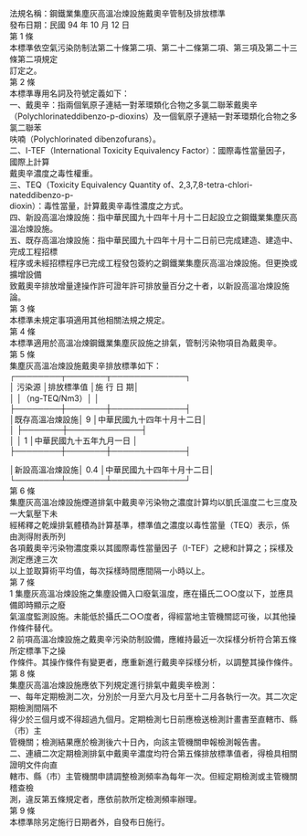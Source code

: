 法規名稱：鋼鐵業集塵灰高溫冶煉設施戴奧辛管制及排放標準  
發布日期：民國 94 年 10 月 12 日  
第 1 條  
本標準依空氣污染防制法第二十條第二項、第二十二條第二項、第三項及第二十三條第二項規定  
訂定之。  
第 2 條  
本標準專用名詞及符號定義如下：  
一、戴奧辛：指兩個氧原子連結一對苯環類化合物之多氯二聯苯戴奧辛  
（Polychlorinateddibenzo-p-dioxins）及一個氧原子連結一對苯環類化合物之多氯二聯苯  
呋喃（Polychlorinated dibenzofurans）。  
二、I-TEF（International Toxicity Equivalency Factor）：國際毒性當量因子，國際上計算  
戴奧辛濃度之毒性權重。  
三、TEQ（Toxicity Equivalency Quantity of、2,3,7,8-tetra-chlori-nateddibenzo-p-  
dioxin）：毒性當量，計算戴奧辛毒性濃度之方式。  
四、新設高溫冶煉設施：指中華民國九十四年十月十二日起設立之鋼鐵業集塵灰高溫冶煉設施。  
五、既存高溫冶煉設施：指中華民國九十四年十月十二日前已完成建造、建造中、完成工程招標  
程序或未經招標程序已完成工程發包簽約之鋼鐵業集塵灰高溫冶煉設施。但更換或擴增設備  
致戴奧辛排放增量達操作許可證年許可排放量百分之十者，以新設高溫冶煉設施論。  
第 3 條  
本標準未規定事項適用其他相關法規之規定。  
第 4 條  
本標準適用於高溫冶煉鋼鐵業集塵灰設施之排氣，管制污染物項目為戴奧辛。  
第 5 條  
集塵灰高溫冶煉設施戴奧辛排放標準如下：  
┌────────┬───────┬─────────────┐  
│ 污染源 │排放標準值 │施 行 日 期│  
│ │（ng-TEQ/Nm3）│ │  
├────────┼───────┼─────────────┤  
│既存高溫冶煉設施│ 9 │中華民國九十四年十月十二日│  
│ ├───────┼─────────────┤  
│ │ 1 │中華民國九十五年九月一日 │  
├────────┼───────┼─────────────┤  


│新設高溫冶煉設施│ 0.4 │中華民國九十四年十月十二日│  
└────────┴───────┴─────────────┘  
第 6 條  
集塵灰高溫冶煉設施煙道排氣中戴奧辛污染物之濃度計算均以凱氏溫度二七三度及一大氣壓下未  
經稀釋之乾燥排氣體積為計算基準，標準值之濃度以毒性當量（TEQ）表示，係由測得附表所列  
各項戴奧辛污染物濃度乘以其國際毒性當量因子（I-TEF）之總和計算之；採樣及測定應達三次  
以上並取算術平均值，每次採樣時間應間隔一小時以上。  
第 7 條  
1 集塵灰高溫冶煉設施之集塵設備入口廢氣溫度，應在攝氏二○○度以下，並應具備即時顯示之廢  
氣溫度監測設施。未能低於攝氏二○○度者，得經當地主管機關認可後，以其他操作條件替代。  
2 前項高溫冶煉設施之戴奧辛污染防制設備，應維持最近一次採樣分析符合第五條所定標準下之操  
作條件。其操作條件有變更者，應重新進行戴奧辛採樣分析，以調整其操作條件。  
第 8 條  
集塵灰高溫冶煉設施應依下列規定進行排氣中戴奧辛檢測：  
一、每年定期檢測二次，分別於一月至六月及七月至十二月各執行一次。其二次定期檢測間隔不  
得少於三個月或不得超過九個月。定期檢測七日前應檢送檢測計畫書至直轄市、縣（市）主  
管機關；檢測結果應於檢測後六十日內，向該主管機關申報檢測報告書。  
二、連續二次定期檢測排氣中戴奧辛濃度均符合第五條排放標準值者，得檢具相關證明文件向直  
轄市、縣（市）主管機關申請調整檢測頻率為每年一次。但經定期檢測或主管機關稽查檢  
測，違反第五條規定者，應依前款所定檢測頻率辦理。  
第 9 條  
本標準除另定施行日期者外，自發布日施行。  


